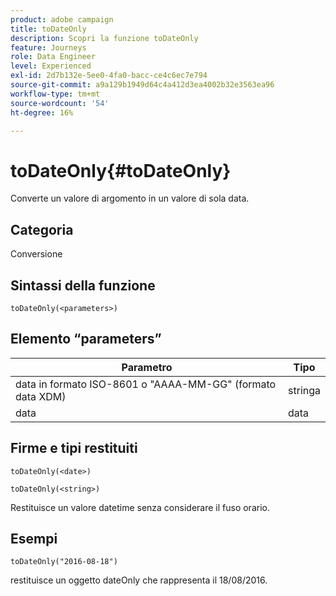 ```yaml
---
product: adobe campaign
title: toDateOnly
description: Scopri la funzione toDateOnly
feature: Journeys
role: Data Engineer
level: Experienced
exl-id: 2d7b132e-5ee0-4fa0-bacc-ce4c6ec7e794
source-git-commit: a9a129b1949d64c4a412d3ea4002b32e3563ea96
workflow-type: tm+mt
source-wordcount: '54'
ht-degree: 16%

---
```


# toDateOnly{#toDateOnly}

Converte un valore di argomento in un valore di sola data.

## Categoria

Conversione

## Sintassi della funzione

`toDateOnly(<parameters>)`

## Elemento “parameters”

| Parametro | Tipo |
|-----------|------------------|
| data in formato ISO-8601 o &quot;AAAA-MM-GG&quot; (formato data XDM) | stringa |
| data | data |

## Firme e tipi restituiti

`toDateOnly(<date>)`

`toDateOnly(<string>)`

Restituisce un valore datetime senza considerare il fuso orario.

## Esempi

`toDateOnly("2016-08-18")`

restituisce un oggetto dateOnly che rappresenta il 18/08/2016.
